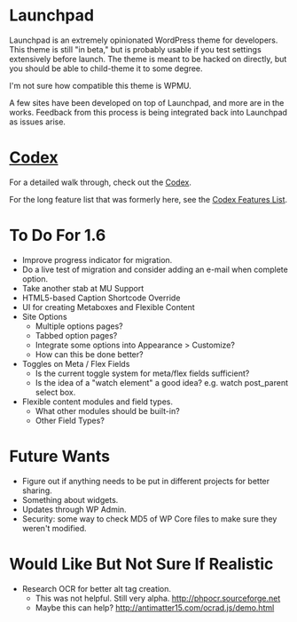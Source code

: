 Launchpad
=========

Launchpad is an extremely opinionated WordPress theme for developers.  This theme is still "in beta," but is probably usable if you test settings extensively before launch.  The theme is meant to be hacked on directly, but you should be able to child-theme it to some degree.  

I'm not sure how compatible this theme is WPMU.

A few sites have been developed on top of Launchpad, and more are in the works.  Feedback from this process is being integrated back into Launchpad as issues arise.

[Codex](_codex/index.md)
========================

For a detailed walk through, check out the [Codex](_codex/index.md).

For the long feature list that was formerly here, see the [Codex Features List](_codex/features.md).

To Do For 1.6
=============

* Improve progress indicator for migration.
* Do a live test of migration and consider adding an e-mail when complete option.
* Take another stab at MU Support
* HTML5-based Caption Shortcode Override
* UI for creating Metaboxes and Flexible Content
* Site Options
  * Multiple options pages?
  * Tabbed option pages?
  * Integrate some options into Appearance > Customize?
  * How can this be done better?
* Toggles on Meta / Flex Fields
  * Is the current toggle system for meta/flex fields sufficient?
  * Is the idea of a "watch element" a good idea? e.g. watch post_parent select box.
* Flexible content modules and field types.
  * What other modules should be built-in?
  * Other Field Types?

Future Wants
============

* Figure out if anything needs to be put in different projects for better sharing.
* Something about widgets.
* Updates through WP Admin.
* Security: some way to check MD5 of WP Core files to make sure they weren't modified.

Would Like But Not Sure If Realistic
====================================

* Research OCR for better alt tag creation.
	* This was not helpful. Still very alpha. http://phpocr.sourceforge.net
	* Maybe this can help? http://antimatter15.com/ocrad.js/demo.html
